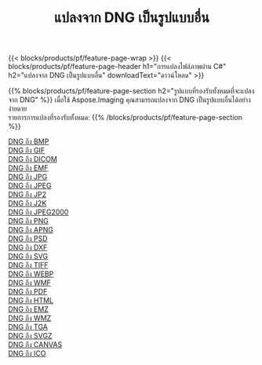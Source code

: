 ﻿---
title: แปลงจาก DNG เป็นรูปแบบอื่น 
weight: 3920
url: /th/java/conversion/from/dng 
lang: th
langdirlevel: 2
locales: zh-hans,ja,it,ru,de,es,fr,nl,id,lt,pl,pt,vi,tr,ko,zh-hant,ar,hi,th,sv,cs,uk,he
description: เมื่อใช้ Aspose.Imaging คุณสามารถแปลงจาก DNG เป็นรูปแบบอื่นได้อย่างง่ายดาย
---

{{< blocks/products/pf/feature-page-wrap >}}
{{< blocks/products/pf/feature-page-header h1="การแปลงไฟล์ภาพผ่าน C#" h2="แปลงจาก DNG เป็นรูปแบบอื่น" downloadText="ดาวน์โหลด" >}}


{{% blocks/products/pf/feature-page-section  h2="รูปแบบที่รองรับทั้งหมดที่จะแปลงจาก DNG" %}}
เมื่อใช้ Aspose.Imaging คุณสามารถแปลงจาก DNG เป็นรูปแบบอื่นได้อย่างง่ายดาย
<br/>
รายการการแปลงที่รองรับทั้งหมด:
{{% /blocks/products/pf/feature-page-section %}}
<div class="container-fluid productfamilypage bg-gray">
    <div class="convertypes bg-gray agp-content section">
        <div class="container">
		<div class="row other-converters">
		    <div class='col-md-2 other-converter remove-lp remove-rp'><a href="/imaging/th/java/conversion/dng-to-bmp" >DNG ถึง BMP</a></div><div class='col-md-2 other-converter remove-lp remove-rp'><a href="/imaging/th/java/conversion/dng-to-gif" >DNG ถึง GIF</a></div><div class='col-md-2 other-converter remove-lp remove-rp'><a href="/imaging/th/java/conversion/dng-to-dicom" >DNG ถึง DICOM</a></div><div class='col-md-2 other-converter remove-lp remove-rp'><a href="/imaging/th/java/conversion/dng-to-emf" >DNG ถึง EMF</a></div><div class='col-md-2 other-converter remove-lp remove-rp'><a href="/imaging/th/java/conversion/dng-to-jpg" >DNG ถึง JPG</a></div><div class='col-md-2 other-converter remove-lp remove-rp'><a href="/imaging/th/java/conversion/dng-to-jpeg" >DNG ถึง JPEG</a></div><div class='col-md-2 other-converter remove-lp remove-rp'><a href="/imaging/th/java/conversion/dng-to-jp2" >DNG ถึง JP2</a></div><div class='col-md-2 other-converter remove-lp remove-rp'><a href="/imaging/th/java/conversion/dng-to-j2k" >DNG ถึง J2K</a></div><div class='col-md-2 other-converter remove-lp remove-rp'><a href="/imaging/th/java/conversion/dng-to-jpeg2000" >DNG ถึง JPEG2000</a></div><div class='col-md-2 other-converter remove-lp remove-rp'><a href="/imaging/th/java/conversion/dng-to-png" >DNG ถึง PNG</a></div><div class='col-md-2 other-converter remove-lp remove-rp'><a href="/imaging/th/java/conversion/dng-to-apng" >DNG ถึง APNG</a></div><div class='col-md-2 other-converter remove-lp remove-rp'><a href="/imaging/th/java/conversion/dng-to-psd" >DNG ถึง PSD</a></div><div class='col-md-2 other-converter remove-lp remove-rp'><a href="/imaging/th/java/conversion/dng-to-dxf" >DNG ถึง DXF</a></div><div class='col-md-2 other-converter remove-lp remove-rp'><a href="/imaging/th/java/conversion/dng-to-svg" >DNG ถึง SVG</a></div><div class='col-md-2 other-converter remove-lp remove-rp'><a href="/imaging/th/java/conversion/dng-to-tiff" >DNG ถึง TIFF</a></div><div class='col-md-2 other-converter remove-lp remove-rp'><a href="/imaging/th/java/conversion/dng-to-webp" >DNG ถึง WEBP</a></div><div class='col-md-2 other-converter remove-lp remove-rp'><a href="/imaging/th/java/conversion/dng-to-wmf" >DNG ถึง WMF</a></div><div class='col-md-2 other-converter remove-lp remove-rp'><a href="/imaging/th/java/conversion/dng-to-pdf" >DNG ถึง PDF</a></div><div class='col-md-2 other-converter remove-lp remove-rp'><a href="/imaging/th/java/conversion/dng-to-html" >DNG ถึง HTML</a></div><div class='col-md-2 other-converter remove-lp remove-rp'><a href="/imaging/th/java/conversion/dng-to-emz" >DNG ถึง EMZ</a></div><div class='col-md-2 other-converter remove-lp remove-rp'><a href="/imaging/th/java/conversion/dng-to-wmz" >DNG ถึง WMZ</a></div><div class='col-md-2 other-converter remove-lp remove-rp'><a href="/imaging/th/java/conversion/dng-to-tga" >DNG ถึง TGA</a></div><div class='col-md-2 other-converter remove-lp remove-rp'><a href="/imaging/th/java/conversion/dng-to-svgz" >DNG ถึง SVGZ</a></div><div class='col-md-2 other-converter remove-lp remove-rp'><a href="/imaging/th/java/conversion/dng-to-canvas" >DNG ถึง CANVAS</a></div><div class='col-md-2 other-converter remove-lp remove-rp'><a href="/imaging/th/java/conversion/dng-to-ico" >DNG ถึง ICO</a></div>
                </div>
        </div>
    </div>
</div>
<br/>

